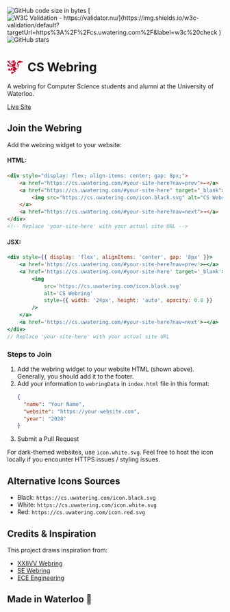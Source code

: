 ![GitHub code size in bytes](https://img.shields.io/github/languages/code-size/JusGu/uwatering.svg)
[![W3C Validation - https://validator.nu/](https://img.shields.io/w3c-validation/default?targetUrl=https%3A%2F%2Fcs.uwatering.com%2F&label=w3c%20check
)](https://validator.nu/?doc=https%3A%2F%2Fcs.uwatering.com%2F)
![GitHub stars](https://img.shields.io/github/stars/JusGu/uwatering.svg?style=social)
<h1 style="display: flex; align-items: center; gap: 10px;">
<img src="./icon.red.svg" alt="CS Logo" height="32px">
CS Webring
</h1>

A webring for Computer Science students and alumni at the University of Waterloo.

[Live Site](https://cs.uwatering.com/)

## Join the Webring

Add the webring widget to your website:
#### HTML:
```html
<div style="display: flex; align-items: center; gap: 8px;">
    <a href="https://cs.uwatering.com/#your-site-here?nav=prev">←</a>
    <a href="https://cs.uwatering.com/#your-site-here" target="_blank">
        <img src="https://cs.uwatering.com/icon.black.svg" alt="CS Webring" style="width: 24px; height: auto; opacity: 0.8;"/>
    </a>
    <a href="https://cs.uwatering.com/#your-site-here?nav=next">→</a>
</div>
<!-- Replace 'your-site-here' with your actual site URL -->
```

#### JSX:
```jsx
<div style={{ display: 'flex', alignItems: 'center', gap: '8px' }}>
    <a href='https://cs.uwatering.com/#your-site-here?nav=prev'>←</a>
    <a href='https://cs.uwatering.com/#your-site-here' target='_blank'>
        <img
            src='https://cs.uwatering.com/icon.black.svg'
            alt='CS Webring'
            style={{ width: '24px', height: 'auto', opacity: 0.8 }}
        />
    </a>
    <a href='https://cs.uwatering.com/#your-site-here?nav=next'>→</a>
</div>
// Replace 'your-site-here' with your actual site URL
```

### Steps to Join

1) Add the webring widget to your website HTML (shown above). Generally, you should add it to the footer.
2) Add your information to `webringData` in `index.html` file in this format:
   ```json
   {
     "name": "Your Name",
     "website": "https://your-website.com",
     "year": "2028"
   }
   ```
3) Submit a Pull Request

For dark-themed websites, use `icon.white.svg`. Feel free to host the icon locally if you encounter HTTPS issues / styling issues.

## Alternative Icons Sources
- Black: `https://cs.uwatering.com/icon.black.svg`
- White: `https://cs.uwatering.com/icon.white.svg`
- Red: `https://cs.uwatering.com/icon.red.svg`

## Credits & Inspiration

This project draws inspiration from:
- [XXIIVV Webring](https://webring.xxiivv.com/)
- [SE Webring](https://se-webring.xyz/)
- [ECE Engineering](https://ece.engineering/)

## Made in Waterloo 🍁
